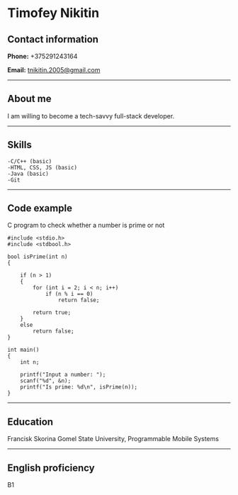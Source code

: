 # Timofey Nikitin

## Contact information

__Phone:__ +375291243164

__Email:__ tnikitin.2005@gmail.com
____
## About me
I am willing to become a tech-savvy full-stack developer.
____

## Skills

    -C/C++ (basic)
    -HTML, CSS, JS (basic)
    -Java (basic)
    -Git
____

## Code example

C program to check whether a number is prime or not
```
#include <stdio.h>
#include <stdbool.h>

bool isPrime(int n)
{
 
    if (n > 1)
    {
        for (int i = 2; i < n; i++)
            if (n % i == 0) 
                return false;
 
        return true;
    }
    else
        return false;
}

int main()
{
    int n;
 
    printf("Input a number: ");
    scanf("%d", &n);
    printf("Is prime: %d\n", isPrime(n));
}
```
____

## Education

Francisk Skorina Gomel State University, Programmable Mobile Systems
____

## English proficiency
B1
